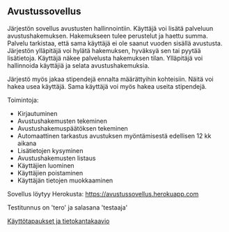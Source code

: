 ## Avustussovellus

Järjestön sovellus avustusten hallinnointiin. Käyttäjä voi lisätä palveluun avustushakemuksen. Hakemukseen tulee perustelut ja haettu summa. Palvelu tarkistaa, että sama käyttäjä ei ole saanut vuoden sisällä avustusta. Järjestön ylläpitäjä voi hylätä hakemuksen, hyväksyä sen tai pyytää lisätietoja. Käyttäjä näkee palvelusta hakemuksen tilan. Ylläpitäjä voi hallinnoida käyttäjiä ja selata avustushakemuksia.

Järjestö myös jakaa stipendejä ennalta määrättyihin kohteisiin. Näitä voi hakea usea käyttäjä. Sama käyttäjä voi myös hakea useita stipendejä.

Toimintoja:

* Kirjautuminen
* Avustushakemusten tekeminen
* Avustushakemuspäätöksen tekeminen
* Automaattinen tarkastus avustuksen myöntämisestä edellisen 12 kk aikana
* Lisätietojen kysyminen
* Avustushakemusten listaus
* Käyttäjien luominen
* Käyttäjien poistaminen
* Käyttäjän tietojen muokkaaminen


Sovellus löytyy Herokusta: https://avustussovellus.herokuapp.com

Testitunnus on 'tero' ja salasana 'testaaja'

[Käyttötapaukset ja tietokantakaavio](https://github.com/petrihei/avustussovellus/tree/master/documentation)

